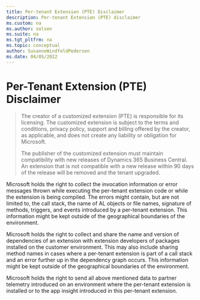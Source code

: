 ```yaml
---
title: Per-tenant Extension (PTE) Disclaimer
description: Per-tenant Extension (PTE) disclaimer
ms.custom: na
ms.author: solsen
ms.suite: na
ms.tgt_pltfrm: na
ms.topic: conceptual
author: SusanneWindfeldPedersen
ms.date: 04/05/2022
---
```


# Per-Tenant Extension (PTE) Disclaimer

> The creator of a customized extension (PTE) is responsible for its licensing. The customized extension is subject to the terms and conditions, privacy policy, support and billing offered by the creator, as applicable, and does not create any liability or obligation for Microsoft. <br>
>
> The publisher of the customized extension must maintain compatibility with new releases of Dynamics 365 Business Central. An extension that is not compatible with a new release within 90 days of the release will be removed and the tenant upgraded.

Microsoft holds the right to collect the invocation information or error messages thrown while executing the per-tenant extension code or while the extension is being compiled. The errors might contain, but are not limited to, the call stack, the name of AL objects or file names, signature of methods, triggers, and events introduced by a per-tenant extension. This information might be kept outside of the geographical boundaries of the environment.

Microsoft holds the right to collect and share the name and version of dependencies of an extension with extension developers of packages installed on the customer environment. This may also include sharing method names in cases where a per-tenant extension is part of a call stack and an error further up in the dependency graph occurs. This information might be kept outside of the geographical boundaries of the environment.

Microsoft holds the right to send all above mentioned data to partner telemetry introduced on an environment where the per-tenant extension is installed or to the app insight introduced in this per-tenant extension.

